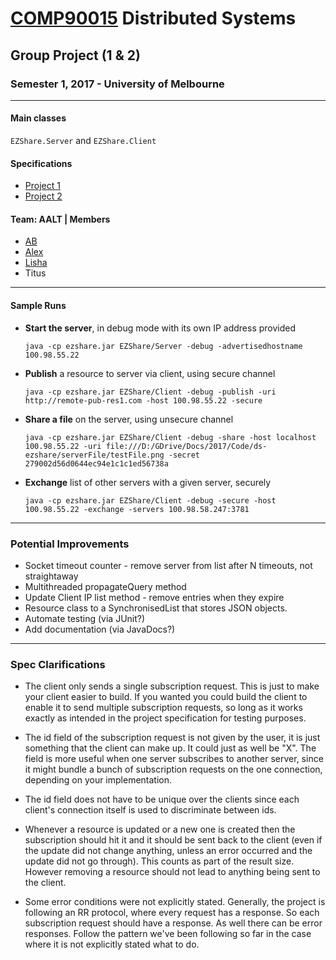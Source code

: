 # [COMP90015](https://handbook.unimelb.edu.au/subjects/comp90015/) Distributed Systems

## Group Project (1 & 2)

### Semester 1, 2017 - University of Melbourne

---

#### Main classes

```EZShare.Server``` and ```EZShare.Client```

#### Specifications

- [Project 1](specs/proj1.pdf)
- [Project 2](specs/proj2.pdf)

#### Team: AALT | Members

- [AB](https://github.com/abhineet-gupta)
- [Alex](https://github.com/alexZhangKai)
- [Lisha](https://github.com/Lisharabbit)
- Titus
---

#### Sample Runs

- **Start the server**, in debug mode with its own IP address provided

    ````java -cp ezshare.jar EZShare/Server -debug -advertisedhostname 100.98.55.22````

- **Publish** a resource to server via client, using secure channel

    ```java -cp ezshare.jar EZShare/Client -debug -publish -uri http://remote-pub-res1.com -host 100.98.55.22 -secure```

- **Share a file** on the server, using unsecure channel

    ```java -cp ezshare.jar EZShare/Client -debug -share -host localhost 100.98.55.22 -uri file:///D:/GDrive/Docs/2017/Code/ds-ezshare/serverFile/testFile.png -secret 279002d56d0644ec94e1c1c1ed56738a```

- **Exchange** list of other servers with a given server, securely

    ```java -cp ezshare.jar EZShare/Client -debug -secure -host 100.98.55.22 -exchange -servers 100.98.58.247:3781```

---

### Potential Improvements

- Socket timeout counter - remove server from list after N timeouts, not straightaway
- Multithreaded propagateQuery method
- Update Client IP list method - remove entries when they expire
- Resource class to a SynchronisedList that stores JSON objects.
- Automate testing (via JUnit?)
- Add documentation (via JavaDocs?)

---

### Spec Clarifications

- The client only sends a single subscription request. This is just to make your client easier to build. If you wanted you could build the client to enable it to send multiple subscription requests, so long as it works exactly as intended in the project specification for testing purposes.

- The id field of the subscription request is not given by the user, it is just something that the client can make up. It could just as well be "X". The field is more useful when one server subscribes to another server, since it might bundle a bunch of subscription requests on the one connection, depending on your implementation.

- The id field does not have to be unique over the clients since each client's connection itself is used to discriminate between ids.

- Whenever a resource is updated or a new one is created then the subscription should hit it and it should be sent back to the client (even if the update did not change anything, unless an error occurred and the update did not go through). This counts as part of the result size. However removing a resource should not lead to anything being sent to the client.

- Some error conditions were not explicitly stated. Generally, the project is following an RR protocol, where every request has a response. So each subscription request should have a response. As well there can be error responses. Follow the pattern we've been following so far in the case where it is not explicitly stated what to do.
